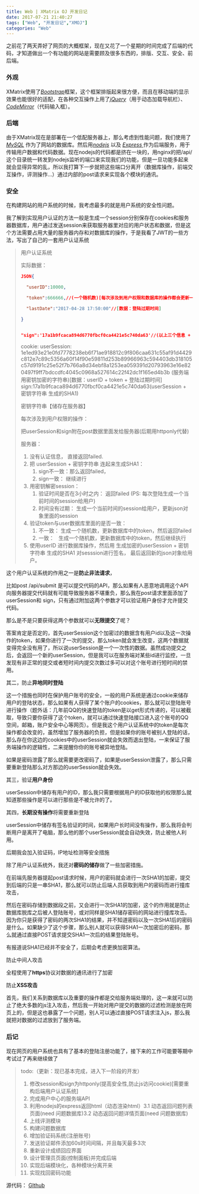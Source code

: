 ```yaml
---
title: Web | XMatrix OJ 开发日记
date: 2017-07-21 21:40:27
tags: ["Web", "开发日记","XMOJ"]
categories: "Web"
---
```



之前花了两天弄好了网页的大概框架，现在又花了一个星期的时间完成了后端的代码，才知道做出一个有功能的网站是需要顾及很多东西的，排版、交互、安全、前后端。

<!--more-->

### 外观

XMatrix使用了[*Bootstrap*](http://getbootstrap.com/)框架，这个框架排版起来很方便，而且在移动端的显示效果也能很好的适配，在各种交互操作上用了[*jQuery*](http://jquery.com/)（用于动态加载导航栏）、 [*CodeMirror*](http://codemirror.net/)（代码输入框）。

### 后端

由于XMatrix现在是部署在一个低配服务器上，那么考虑到性能问题，我们使用了 [*MySQL*](https://www.mysql.com/) 作为了网站的数据库。然后用[*nodejs*](https://nodejs.org/en/) 以及 [*Express* ](http://www.expressjs.com.cn/) 作为后端服务，用于传输用户数据和代码数据。现在nodejs的代码都是挤在一块的，用nginx的把/api/这个目录统一转发到nodejs监听的端口来实现我们的功能，但是一旦功能多起来就会显得异常的乱，所以我打算下一步就把这些端口分离开（数据库操作，前端交互操作，评测操作...）通过内部的post请求来实现各个模块的通讯。

### 安全

在构建网站的用户系统的时候，我考虑最多的就是用户系统的安全性问题。

我了解到实现用户认证的方法一般是生成一个session分别保存在cookies和服务器数据库，用户通过发送session来获取服务器里对应的用户状态和数据，但是这个方法需要占用大量的服务器内存和对数据库的操作，于是我看了JWT的一些方法，写出了自己的一套用户认证系统



> 用户认证系统
>
> 实际数据：
>
> ```json
> JSON{
>
>   "userID":10000,
>
>   "token":666666,//(一个随机数)[每次涉及到用户权限和数据库的操作都会更新一次]
>
>   "lastDate":"2017-04-28 17:50:00"//[数据：登陆过期时间]
>
> }
>
>
> "sign":'17a1b9fcaca894d6770fbcf0ca4421e5c740da63'//(以上三个信息 + 密钥字符串 生成的SHA1)
> ```
>
> 
>
> cookie:
> userSession:
> 1e1ed93e21e0fd7778238eb6f71ae918812c9f806caa631c55af91d4429c812e7c89c5356a60f14f90e59811d253b89966963c594403db318105c57d9191c25e52f7b766a8d34ebf8a1253ea059391d20793963e16e820497f9ff7bdccdfc4045c0968a527614c22f42dc1f165ed4b3b
>   (服务端用密钥加密的字符串)[数据：userID + token + 登陆过期时间]
> sign:17a1b9fcaca894d6770fbcf0ca4421e5c740da63(userSession + 密钥字符串 生成的SHA1)
>
> 密钥字符串【储存在服务器】
>
> 每次涉及到用户权限的操作：
>
>  	把userSession和sign附在post数据里面发给服务器(后期用httponly代替)
>
> 服务器：
>
> 1. 没有认证信息， 直接返回failed.
> 2. 把 userSession + 密钥字符串 连起来生成SHA1：
>    1. sign不一致：那么返回failed，
>    2. sign一致：  继续进行
> 3. 用密钥解密session：
>    1. 验证时间是否在3小时之内： 返回failed    (PS: 每次登陆生成一个当前时间的session给用户)  
>    2. 时间没有过期：  生成一个当前时间的session给用户，更新json对象里面的session
> 4. 验证token与user数据库里面的是否一致：
>    1. 不一致： 生成一个随机数，更新数据库中的token，然后返回failed
>    2. 一致：   生成一个随机数，更新数据库中的token，然后继续执行
> 5. 使用userID 进行数据库操作，然后用  生成加密的userSession + 密钥字符串 生成的SHA1  对sesssion进行签名， 最后返回新的json对象给用户。

这个用户认证系统的作用之一是**防止非法请求**，

比如post /api/submit 是可以提交代码的API，那么如果有人恶意地调用这个API向服务器提交代码就有可能导致服务器不堪重负，那么我在post请求里面添加了userSession和 sign，只有通过附加这两个参数才可以验证用户身份才允许提交代码。

那么是不是只要获得这两个参数就可以**无限提交**了呢？

答案肯定是否定的，首先userSession这个加密过的数据含有用户id以及这一次操作的token，如果你进行了一次的提交，那么token就会发生改变，这两个数据就变得完全没有用了，所以说userSession是一个一次性的数据。虽然成功提交之后，会返回一个新的userSession，但是我可以在服务端对某些id进行监控，一旦发现有非正常的提交或者短时间内提交次数过多可以对这个账号进行短时间的禁用。

其二，防止**异地同时登陆**

这一个措施也同时在保护用户账号的安全，一般的用户系统是通过cookie来储存用户的登陆状态，那么如果有人获得了某个账户的cookies，那么就可以登陆账号进行操作（题外话：几年前QQ的快速登陆的token是以get形式传递的，可以被截取，导致只要你获得了这个token，就可以通过快速登陆接口进入这个账号的QQ空间，邮箱，账户安全中心等网页）。但是我这个用户认证系统中的token是每次操作都会改变的，虽然增加了服务器的负担，但是如果你的账号被别人登陆的话，那么存在你这边的cookies中的userSession就会失效而退出登陆，一来保证了服务端操作的逻辑性，二来提醒你你的账号被异地登陆。

如果是密码泄露了那么就需要更改密码了，如果是userSession泄露了，那么只需要重新登陆那么对方那边的userSession就会失效。

其三，验证**用户身份**

userSession中储存有用户的ID，那么我只需要根据用户的ID获取他的权限那么就知道那些操作是可以进行那些是不被允许的了。

其四，**长期没有操作**将需要重新登陆

userSession中储存有签名验证的时间，如果用户长时间没有操作，那么我将会判断用户是离开了电脑，那么他的那个userSession就会自动失效，防止被他人利用。

后期我会加入验证码，IP地址检测等安全措施



除了用户认证系统外，我还对**密码的储存**做了一些加密措施。

在前端先服务器提起post请求时候，用户的密码就会进行一次SHA1的加密，提交到后端的只是一串SHA1，那么就可以防止后端人员获取到用户的密码而进行撞库攻击，

然后在密码存储到数据段之前，又会进行一次SHA1的加密，这个的作用就是防止数据库脱库之后被人登陆账号，或对同样是SHA1储存密码的网站进行撞库攻击。因为你只是获得了密码的两次SHA1的结果，并不知道密码以及一次SHA1后的密码是什么。如果缺少了这个步骤，那么别人就可以获得SHA1一次加密后的密码，那么就通过直接POST请求提交SHA1一次后的结果登陆账号。

有报道说SHA1已经并不安全了，后期会考虑更换加密算法。



防止中间人攻击

全程使用了**https**协议对数据的通讯进行了加密



防止**XSS攻击**

首先，我们关系到数据库以及重要的操作都是交给服务端处理的，这一来就可以防止了绝大多数的js注入攻击，然后我一开始对用户提交的数据的过滤检测是放在网页上的，但是这也暴露了一个问题，别人可以通过直接POST请求注入js，那么我就把对数据的过滤放到了服务端。

### 后记

现在网页的用户系统也具有了基本的登陆注册功能了，接下来的工作可能要等期中考试过了再来继续做了

> todo:（更新：现已基本完成，进入下一阶段的开发）
>
> 1. 修改session和sign为httponly(提高安全性,防止js访问cookie)[需要重构后端用户认证系统]
> 2. 完成用户中心的服务端API
> 3. 利用nodejs的express返回html（动态渲染html）3.1 动态返回问题列表页面(need 问题数据库)3.2 动态返回问题详情页面(need 问题数据库)
> 4. 上线评测模块
> 5. 构建问题数据库
> 6. 增加验证码系统(注册账号)
> 7. 发送验证邮件添加60s时间间隔，并且每天最多3次
> 8. 重新设计成绩回应界面
> 9. 设计管理员页面(控制面板)并完成后端
> 10. 实现后端模块化，各种模块分离开来
> 11. 实现找回密码功能

 源代码： [GIthub](https://github.com/XMatrixTeam/XMatrixOnlineJudge)



